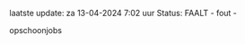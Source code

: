 laatste update: 
za 13-04-2024  7:02   uur 
Status: FAALT - fout - 
<div class="service R">opschoonjobs</div>